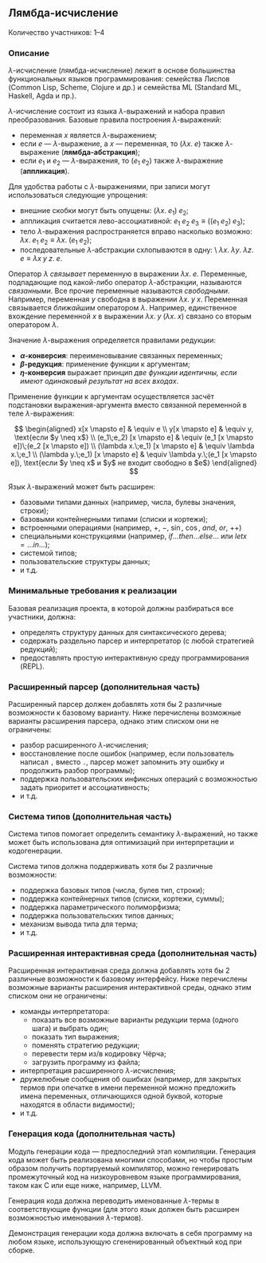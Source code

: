Лямбда-исчисление
-----------------

Количество участников: 1–4

### Описание

$\lambda$-исчисление (лямбда-исчисление) лежит в основе большинства функциональных языков программирования:
семейства Лиспов (Common Lisp, Scheme, Clojure и др.) и семейства ML (Standard ML, Haskell, Agda и пр.).

$\lambda$-исчисление состоит из языка $\lambda$-выражений и набора правил преобразования.
Базовые правила построения $\lambda$-выражений:

- переменная $x$ является $\lambda$-выражением;
- если $e$ — $\lambda$-выражение, а $x$ — переменная, то $(\lambda x.\; e)$ также $\lambda$-выражение (**лямбда-абстракция**);
- если $e_1$ и $e_2$ — $\lambda$-выражения, то $(e_1\;e_2)$ также $\lambda$-выражение (**аппликация**).

Для удобства работы с $\lambda$-выражениями, при записи могут использоваться следующие упрощения:

- внешние скобки могут быть опущены:
    $(\lambda x.\; e_1)\;e_2$;
- аппликация считается лево-ассоциативной:
    $e_1\;e_2\;e_3 \equiv ((e_1\;e_2)\;e_3)$;
- тело $\lambda$-выражения распространяется вправо насколько возможно:
    $\lambda x.\; e_1\;e_2 \equiv \lambda x.\; (e_1\;e_2)$;
- последовательные $\lambda$-абстракции схлопываются в одну: \\
    $\lambda x.\; \lambda y.\; \lambda z.\; e \equiv \lambda x\;y\;z.\; e$.

Оператор $\lambda$ *связывает* переменную в выражении $\lambda x.\;e$. Переменные, подпадающие под какой-либо
оператор $\lambda$-абстракции, называются *связанными*. Все прочие переменные называются *свободными*.
Например, переменная $y$ свободна в выражении $\lambda x.\;y\;x$. Переменная связывается *ближайшим* оператором $\lambda$.
Например, единственное вхождение переменной $x$ в выражении $\lambda x.\;y\;(\lambda x.\;x)$ связано со вторым оператором
$\lambda$.

Значение $\lambda$-выражения определяется правилами редукции:

- **$\alpha$-конверсия**: переименовывание связанных переменных;
- **$\beta$-редукция**: применение функции к аргументам;
- **$\eta$-конверсия** выражает принцип *две функции идентичны, если имеют одинаковый результат на всех входах*.

Применение функции к аргументам осуществляется засчёт подстановки выражения-аргумента
вместо связанной переменной в теле $\lambda$-выражения:

$$
\begin{aligned}
  x[x \mapsto e] & \equiv e \\
  y[x \mapsto e] & \equiv y, \text{если $y \neq x$} \\
  (e_1\;e_2) [x \mapsto e] & \equiv (e_1 [x \mapsto e])\;(e_2 [x \mapsto e]) \\
  (\lambda x.\;e_1) [x \mapsto e] & \equiv \lambda x.\;e_1 \\
  (\lambda y.\;e_1) [x \mapsto e] & \equiv \lambda y.\;(e_1 [x \mapsto e]), \text{если $y \neq x$ и $y$ не входит свободно в $e$}
\end{aligned}
$$

Язык $\lambda$-выражений может быть расширен:

- базовыми типами данных (например, числа, булевы значения, строки);
- базовыми контейнерными типами (списки и кортежи);
- встроенными операциями (например, $+$, $-$, $\sin$, $\cos$, $and$, $or$, $++$)
- специальными конструкциями (например, $if \ldots then \ldots else \ldots$ или $let x = \ldots in \ldots$);
- системой типов;
- пользовательские структуры данных;
- и т.д.

### Минимальные требования к реализации

Базовая реализация проекта, в которой должны разбираться все участники, должна:

- определять структуру данных для синтаксического дерева;
- содержать раздельно парсер и интерпретатор (с любой стратегией редукций);
- предоставлять простую интерактивную среду программирования (REPL).

### Расширенный парсер (дополнительная часть)

Расширенный парсер должен добавлять хотя бы 2 различные возможности к базовому варианту.
Ниже перечислены возможные варианты расширения парсера, однако этим списком они не ограничены:

- разбор расширенного $\lambda$-исчисления;
- восстановление после ошибок (например, если пользователь написал `,` вместо `.`,
  парсер может запомнить эту ошибку и продолжить разбор программы);
- поддержка пользовательских инфиксных операций с возможностью задать приоритет и ассоциативность;
- и т.д.

### Система типов (дополнительная часть)

Система типов помогает определить семантику $\lambda$-выражений, но также может быть использована
для оптимизаций при интерпретации и кодогенерации.

Система типов должна поддерживать хотя бы 2 различные возможности:

- поддержка базовых типов (числа, булев тип, строки);
- поддержка контейнерных типов (списки, кортежи, суммы);
- поддержка параметрического полиморфизма;
- поддержка пользовательских типов данных;
- механизм вывода типа для терма;
- и т.д.

### Расширенная интерактивная среда (дополнительная часть)

Расширенная интерактивная среда должна добавлять хотя бы 2 различные возможности к базовому интерфейсу.
Ниже перечислены возможные варианты расширения интерактивной среды, однако этим списком они не ограничены:

- команды интерпретатора:
    - показать все возможные варианты редукции терма (одного шага) и выбрать один;
    - показать тип выражения;
    - поменять стратегию редукции;
    - перевести терм из/в кодировку Чёрча;
    - загрузить программу из файла;
- интерпретация расширенного $\lambda$-исчисления;
- дружелюбные сообщения об ошибках (например, для закрытых термов при опечатке в имени переменной
  можно предложить имена переменных, отличающихся одной буквой, которые находятся в области видимости);
- и т.д.

### Генерация кода (дополнительная часть)

Модуль генерации кода — предпоследний этап компиляции.
Генерация кода может быть реализована многими способами, но чтобы простым
образом получить портируемый компилятор, можно генерировать промежуточный код
на низкоуровневом языке программирования, таком как C или еще ниже, например, LLVM.

Генерация кода должна переводить именованные $\lambda$-термы в соответствующие функции
(для этого язык должен быть расширен возможностью именования $\lambda$-термов).

Демонстрация генерации кода должна включать в себя программу на любом языке,
использующую сгененированный объектный код при сборке.

